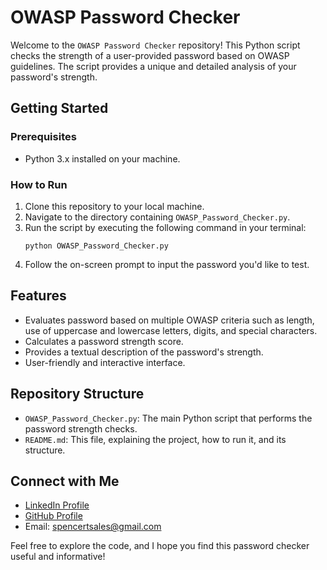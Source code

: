 <!DOCTYPE html>
<html lang="en">
<head>
    <meta charset="UTF-8">
    <meta name="viewport" content="width=device-width, initial-scale=1.0">
</head>
<body>

<h1>OWASP Password Checker</h1>

<p>Welcome to the <code>OWASP Password Checker</code> repository! This Python script checks the strength of a user-provided password based on OWASP guidelines. The script provides a unique and detailed analysis of your password's strength.</p>

<h2>Getting Started</h2>

<h3>Prerequisites</h3>
<ul>
    <li>Python 3.x installed on your machine.</li>
</ul>

<h3>How to Run</h3>
<ol>
    <li>Clone this repository to your local machine.</li>
    <li>Navigate to the directory containing <code>OWASP_Password_Checker.py</code>.</li>
    <li>Run the script by executing the following command in your terminal:
        <pre><code>python OWASP_Password_Checker.py</code></pre>
    </li>
    <li>Follow the on-screen prompt to input the password you'd like to test.</li>
</ol>

<h2>Features</h2>
<ul>
    <li>Evaluates password based on multiple OWASP criteria such as length, use of uppercase and lowercase letters, digits, and special characters.</li>
    <li>Calculates a password strength score.</li>
    <li>Provides a textual description of the password's strength.</li>
    <li>User-friendly and interactive interface.</li>
</ul>

<h2>Repository Structure</h2>
<ul>
    <li><code>OWASP_Password_Checker.py</code>: The main Python script that performs the password strength checks.</li>
    <li><code>README.md</code>: This file, explaining the project, how to run it, and its structure.</li>
</ul>

<h2>Connect with Me</h2>
<ul>
    <li><a href="https://www.linkedin.com/in/spencer-thomson-43365b11a/">LinkedIn Profile</a></li>
    <li><a href="https://github.com/CyberSpencer">GitHub Profile</a></li>
    <li>Email: <a href="mailto:spencertsales@gmail.com">spencertsales@gmail.com</a></li>
</ul>

<p>Feel free to explore the code, and I hope you find this password checker useful and informative!</p>

</body>
</html>
